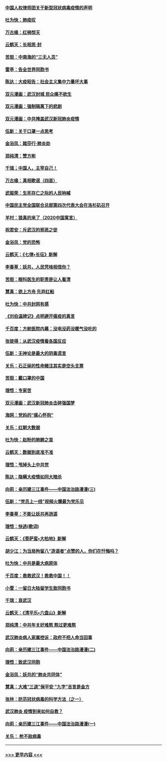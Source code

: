 #### [中国人权律师团关于新型冠状病毒疫情的声明](../pages/nsc993/n11864249.md?t=02130411) 
#### [吐为快：肺疫叹](../pages/nsc993/n11864027.md?t=02130411) 
#### [万古缘：红祸惊天](../pages/nsc993/n11864079.md?t=02130411) 
#### [云鹤天：长相思‧封](../pages/nsc993/n11864006.md?t=02130411) 
#### [苦胆：中南海的“三无人员”](../pages/nsc993/n11862997.md?t=02130411) 
#### [雷亭：告全世界同胞书](../pages/nsc993/n11862572.md?t=02130411) 
#### [陈达：大疫昭告：社会主义集中力量坏大事](../pages/nsc993/n11859419.md?t=02130411) 
#### [双元漫画：武汉封城 民众痛不欲生](../pages/nsc993/n11859287.md?t=02130411) 
#### [双元漫画：强制隔离下的悲剧](../pages/nsc993/n11859244.md?t=02130411) 
#### [双元漫画：中共掩盖武汉新冠肺炎疫情](../pages/nsc993/n11858249.md?t=02130411) 
#### [伍新：关于口罩一点思考](../pages/nsc993/n11859195.md?t=02130411) 
#### [金浴凤：踏莎行‧肺炎劫](../pages/nsc993/n11858227.md?t=02130411) 
#### [郑纯清：赞方彬](../pages/nsc993/n11856803.md?t=02130411) 
#### [千瑞；中国人，主宰自己！](../pages/nsc993/n11856793.md?t=02130411) 
#### [万古缘：真相歌谣（四首）](../pages/nsc993/n11856263.md?t=02130411) 
#### [武振荣：生死存亡之际的人民呐喊](../pages/nsc993/n11856256.md?t=02130411) 
#### [中国民主党全国联合总部第四次代表大会在洛杉矶召开](../pages/nsc993/n11856344.md?t=02130411) 
#### [羊村：狼真的来了（2020中国寓言）](../pages/nsc993/n11856229.md?t=02130411) 
#### [祝君安：斥武汉的邪恶之徒](../pages/nsc993/n11855861.md?t=02130411) 
#### [金浴凤：党的恐怖](../pages/nsc993/n11855849.md?t=02130411) 
#### [云鹤天：《七律▪长征》新解](../pages/nsc993/n11855479.md?t=02130411) 
#### [李春草：妖共，人民凭啥相信你？](../pages/nsc993/n11855196.md?t=02130411) 
#### [苦胆：眼科医生的职责是让人看清](../pages/nsc993/n11853840.md?t=02130411) 
#### [慧真：欲上方舟 先弃红船](../pages/nsc993/n11853483.md?t=02130411) 
#### [吐为快：中共封网有感](../pages/nsc993/n11852575.md?t=02130411) 
#### [《刘伯温碑记》点明避开瘟疫的真言](../pages/nsc993/n11852128.md?t=02130411) 
#### [千百度：方舱医院内幕：没电没药没暖气没吃的](../pages/nsc993/n11850211.md?t=02130411) 
#### [张彼得：从武汉疫情看各国反应](../pages/nsc993/n11850102.md?t=02130411) 
#### [伍新：无神论是最大的阴毒谎言](../pages/nsc993/n11846129.md?t=02130411) 
#### [关乐：石正丽的性命赌注其实是空头支票](../pages/nsc993/n11846109.md?t=02130411) 
#### [苦胆：戴口罩的中国](../pages/nsc993/n11845576.md?t=02130411) 
#### [理悟：专家苦](../pages/nsc993/n11845564.md?t=02130411) 
#### [双元漫画：武汉新冠肺炎击碎强国梦](../pages/nsc993/n11843320.md?t=02130411) 
#### [海网：党妈的“瘟心怀抱”](../pages/nsc993/n11840740.md?t=02130411) 
#### [关乐：红朝大数据](../pages/nsc993/n11840675.md?t=02130411) 
#### [吐为快：赵粉的肺腑之哀](../pages/nsc993/n11840618.md?t=02130411) 
#### [云鹤天：数据到底准不准](../pages/nsc993/n11840325.md?t=02130411) 
#### [理悟：甩掉头上中共党](../pages/nsc993/n11838826.md?t=02130411) 
#### [陈达：隐瞒大疫情如同大暗杀](../pages/nsc993/n11838771.md?t=02130411) 
#### [向莉：亲历建三江事件——中国法治路漫漫(三)](../pages/nsc993/n11831825.md?t=02130411) 
#### [伍新：“党员上一线”视频火爆最为党乐见](../pages/nsc993/n11838200.md?t=02130411) 
#### [李春草：不能让妖共再逍遥](../pages/nsc993/n11838102.md?t=02130411) 
#### [理悟：快逃(歌词)](../pages/nsc993/n11838083.md?t=02130411) 
#### [云鹤天：《菩萨蛮▪大柏地》新解](../pages/nsc993/n11838059.md?t=02130411) 
#### [胡少江：为当局拘留八“造谣者”点赞的人，你们在忏悔吗？](../pages/nsc993/n11836801.md?t=02130411) 
#### [吐为快：中共是最大病原体](../pages/nsc993/n11836748.md?t=02130411) 
#### [千百度：救救武汉！救救中国！！](../pages/nsc993/n11836145.md?t=02130411) 
#### [小雪：一留日大陆留学生致同胞书](../pages/nsc993/n11834624.md?t=02130411) 
#### [千瑞：哀武汉](../pages/nsc993/n11833647.md?t=02130411) 
#### [云鹤天：《清平乐▪六盘山》新解](../pages/nsc993/n11833611.md?t=02130411) 
#### [郑纯清：中共年关好难熬 熬过更难熬](../pages/nsc993/n11833489.md?t=02130411) 
#### [武汉肺炎病人家属控诉：政府不把人命当回事](../pages/nsc993/n11833205.md?t=02130411) 
#### [向莉：亲历建三江事件——中国法治路漫漫(二)](../pages/nsc993/n11829102.md?t=02130411) 
#### [理悟：致武汉同胞](../pages/nsc993/n11831522.md?t=02130411) 
#### [金浴凤：妖共的“肺炎共同体”](../pages/nsc993/n11829448.md?t=02130411) 
#### [慧真：大难“三退”保平安 “九字”吉言是金方](../pages/nsc993/n11829501.md?t=02130411) 
#### [张林：防范冠状病毒的科学方法（之一）](../pages/nsc993/n11828618.md?t=02130411) 
#### [武汉肺炎 疫情到来如何自救？](../pages/nsc993/n11827632.md?t=02130411) 
#### [向莉：亲历建三江事件——中国法治路漫漫(一)](../pages/nsc993/n11827190.md?t=02130411) 
#### [关乐： 枪不敌病毒](../pages/nsc993/n11826746.md?t=02130411) 

----
#### [ >>> 更早内容 <<< ](../indexes/nsc993-earlier.md)
